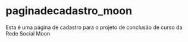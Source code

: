 # paginadecadastro_moon

Esta é uma página de cadastro para o projeto de conclusão de curso da Rede Social Moon
